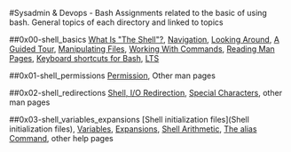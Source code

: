 #Sysadmin & Devops - Bash
Assignments related to the basic of using bash. General topics of each directory and linked to topics

##0x00-shell_basics
[What Is "The Shell"?](http://linuxcommand.org/lc3_lts0010.php), [Navigation](http://linuxcommand.org/lc3_lts0020.php),
[Looking Around](http://linuxcommand.org/lc3_lts0030.php), [A Guided Tour](http://linuxcommand.org/lc3_lts0040.php),
[Manipulating Files](http://linuxcommand.org/lc3_lts0050.php), [Working With Commands](http://linuxcommand.org/lc3_lts0060.php),
[Reading Man Pages](http://linuxcommand.org/reading_man_pages.php), [Keyboard shortcuts for Bash](http://www.howtogeek.com/howto/ubuntu/keyboard-shortcuts-for-bash-command-shell-for-ubuntu-debian-suse-redhat-linux-etc/),
[LTS](https://wiki.ubuntu.com/LTS)

##0x01-shell_permissions
[Permission](http://linuxcommand.org/lc3_lts0090.php), Other man pages

##0x02-shell_redirections
[Shell, I/O Redirection](http://linuxcommand.org/lc3_lts0070.php), [Special Characters](http://mywiki.wooledge.org/BashGuide/SpecialCharacters),
other man pages

##0x03-shell_variables_expansions
[Shell initialization files](Shell initialization files), [Variables](http://tldp.org/LDP/Bash-Beginners-Guide/html/sect_03_02.html), 
[Expansions](http://linuxcommand.org/lc3_lts0080.php), [Shell Arithmetic](https://www.gnu.org/software/bash/manual/html_node/Shell-Arithmetic.html),
[The alias Command](http://www.linfo.org/alias.html), other help pages